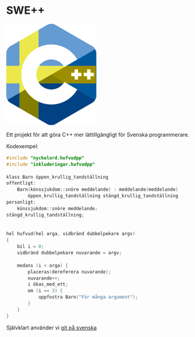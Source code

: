 # SWE++

![](logotyp.png)

Ett projekt för att göra C++ mer lättillgängligt för Svenska programmerare.

Kodexempel:

```c++
#include "nyckelord.hufvudpp"
#include "inkluderingar.hufvudpp"

klass Barn öppen_krullig_tandställning
offentligt:
    Barn(könssjukdom::snöre meddelande) : meddelande(meddelande)
        öppen_krullig_tandställning stängd_krullig_tandställning
personligt:
    könssjukdom::snöre meddelande;
stängd_krullig_tandställning;


hel hufvud(hel arga, vidbränd dubbelpekare argv)
{
    bil i = 0;
    vidbränd dubbelpekare nuvarande = argv;

    medans (i < arga) {
        placeras(dereferera nuvarande);
        nuvarande++;
        i ökas_med_ett;
        om (i == 3) {
            uppfostra Barn("För många argument");
        }
    }
}

```

Självklart använder vi [git på svenska](https://github.com/bjorne/git-pa-svenska)
